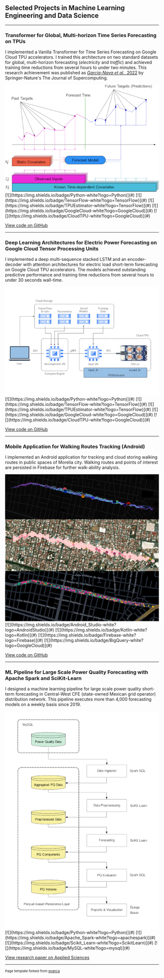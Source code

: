 ## Selected Projects in Machine Learning Engineering and Data Science

---

### Transformer for Global, Multi-horizon Time Series Forecasting on TPUs
I implemented a Vanilla Transformer for Time Series Forecasting on Google Cloud TPU accelerators.
I trained this architecture on two standard datasets for global, multi-horizon forecasting (_electricity_ and _traffic_)
and achieved training time reductions from several hours to under two minutes.
This research achievement was published as
[_García-Nava et al._, 2022](https://rdcu.be/c1Vix)
by Springer-Nature's The Journal of Supercomputing.
<!-- [###Transformer for Global, Multi-horizon Time Series Forecasting on TPUs](/sample_page) -->
<img src="images/multi_horizon_tsf_color.jpg?raw=true"/>
[![](https://img.shields.io/badge/Python-white?logo=Python)](#)
[![](https://img.shields.io/badge/TensorFlow-white?logo=TensorFlow)](#)
[![](https://img.shields.io/badge/TPUEstimator-white?logo=TensorFlow)](#)
[![](https://img.shields.io/badge/GoogleCloud-white?logo=GoogleCloud)](#)
[![](https://img.shields.io/badge/CloudTPU-white?logo=GoogleCloud)](#)

[View code on GitHub](https://github.com/garcianava/tpu-transformer-tsf)

---

### Deep Learning Architectures for Electric Power Forecasting on Google Cloud Tensor Processing Units
I implemented a deep multi-sequence stacked LSTM
and an encoder-decoder with attention architectures
for electric load short-term forecasting on Google Cloud TPU accelerators.
The models achieved outstanding predictive performance
and training time reductions from several hours to under 30 seconds wall-time.
<!-- [###Transformer for Global, Multi-horizon Time Series Forecasting on TPUs](/sample_page) -->
<img src="images/tpu_computing_pattern.jpg?raw=true"/>
[![](https://img.shields.io/badge/Python-white?logo=Python)](#)
[![](https://img.shields.io/badge/TensorFlow-white?logo=TensorFlow)](#)
[![](https://img.shields.io/badge/TPUEstimator-white?logo=TensorFlow)](#)
[![](https://img.shields.io/badge/GoogleCloud-white?logo=GoogleCloud)](#)
[![](https://img.shields.io/badge/CloudTPU-white?logo=GoogleCloud)](#)

[View code on GitHub](https://github.com/garcianava/deep-forecasters)

---

### Mobile Application for Walking Routes Tracking (Android)
I implemented an Android application for tracking and cloud storing
walking routes in public spaces of Morelia city.
Walking routes and points of interest are persisted in Firebase
for further walk-ability analysis.
<!-- [###Transformer for Global, Multi-horizon Time Series Forecasting on TPUs](/sample_page) -->
<img src="images/my-location-tracker.jpg?raw=true"/>
[![](https://img.shields.io/badge/Android_Studio-white?logo=AndroidStudio)](#)
[![](https://img.shields.io/badge/Kotlin-white?logo=Kotlin)](#)
[![](https://img.shields.io/badge/Firebase-white?logo=Firebase)](#)
[![](https://img.shields.io/badge/BigQuery-white?logo=GoogleCloud)](#)

[View code on GitHub](https://github.com/garcianava/my-location-tracker)

---

### ML Pipeline for Large Scale Power Quality Forecasting with Apache Spark and SciKit-Learn
I designed a machine learning pipeline
for large scale power quality short-term forecasting in Central-West CFE
(state-owned Mexican grid operator) distribution network.
This pipeline executes more than 4,000 forecasting models
on a weekly basis since 2019.
<!-- [###Transformer for Global, Multi-horizon Time Series Forecasting on TPUs](/sample_page) -->
<img src="images/pipeline.jpg?raw=true"/>
[![](https://img.shields.io/badge/Python-white?logo=Python)](#)
[![](https://img.shields.io/badge/Apache_Spark-white?logo=apachespark)](#)
[![](https://img.shields.io/badge/Scikit_Learn-white?logo=ScikitLearn)](#)
[![](https://img.shields.io/badge/MySQL-white?logo=mysql)](#)

[View research paper on Applied Sciences](https://www.mdpi.com/2076-3417/12/17/8423)

---

<!-- - [Project 2 Title](/pdf/sample_presentation.pdf) -->
<!-- - <img src="images/dummy_thumbnail.jpg?raw=true"/> -->

<!-- - --- -->
<!-- - [Project 3 Title](http://example.com/) -->
<!-- - <img src="images/dummy_thumbnail.jpg?raw=true"/> -->

<!-- - --- -->

<!-- ### Category Name 2 -->

<!-- - [Project 1 Title](http://example.com/) -->
<!-- - [Project 2 Title](http://example.com/) -->
<!-- - [Project 3 Title](http://example.com/) -->
<!-- - [Project 4 Title](http://example.com/) -->
<!-- - [Project 5 Title](http://example.com/) -->

<!-- --- -->

<p style="font-size:11px">Page template forked from <a href="https://github.com/evanca/quick-portfolio">evanca</a></p>
<!-- Remove above link if you don't want to attribute -->
